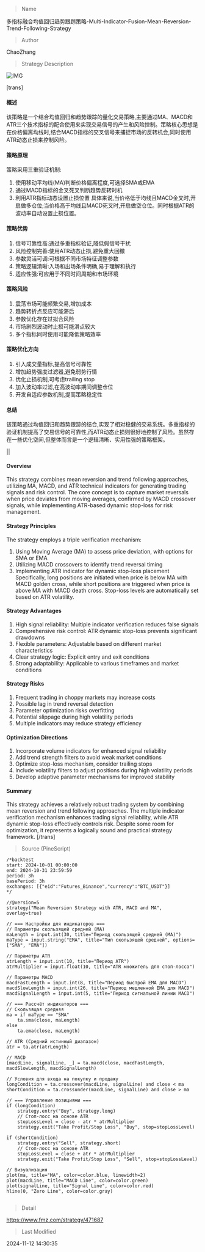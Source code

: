 
> Name

多指标融合均值回归趋势跟踪策略-Multi-Indicator-Fusion-Mean-Reversion-Trend-Following-Strategy

> Author

ChaoZhang

> Strategy Description

![IMG](https://www.fmz.com/upload/asset/12696c94368f5088d68.png)

[trans]
#### 概述
该策略是一个结合均值回归和趋势跟踪的量化交易策略,主要通过MA、MACD和ATR三个技术指标的配合使用来实现交易信号的产生和风险控制。策略核心思想是在价格偏离均线时,结合MACD指标的交叉信号来捕捉市场的反转机会,同时使用ATR动态止损来控制风险。

#### 策略原理
策略采用三重验证机制:
1. 使用移动平均线(MA)判断价格偏离程度,可选择SMA或EMA
2. 通过MACD指标的金叉死叉判断趋势反转时机
3. 利用ATR指标动态设置止损位置
具体来说,当价格低于均线且MACD金叉时,开启做多仓位;当价格高于均线且MACD死叉时,开启做空仓位。同时根据ATR的波动率自动设置止损位置。

#### 策略优势
1. 信号可靠性高:通过多重指标验证,降低假信号干扰
2. 风险控制完善:使用ATR动态止损,避免重大回撤
3. 参数灵活可调:可根据不同市场特征调整参数
4. 策略逻辑清晰:入场和出场条件明确,易于理解和执行
5. 适应性强:可应用于不同时间周期和市场环境

#### 策略风险
1. 震荡市场可能频繁交易,增加成本
2. 趋势转折点反应可能滞后
3. 参数优化存在过拟合风险
4. 市场剧烈波动时止损可能滑点较大
5. 多个指标同时使用可能降低策略效率

#### 策略优化方向
1. 引入成交量指标,提高信号可靠性
2. 增加趋势强度过滤器,避免弱势行情
3. 优化止损机制,可考虑trailing stop
4. 加入波动率过滤,在高波动率期间调整仓位
5. 开发自适应参数机制,提高策略稳定性

#### 总结
该策略通过均值回归和趋势跟踪的结合,实现了相对稳健的交易系统。多重指标的验证机制提高了交易信号的可靠性,而ATR动态止损则很好地控制了风险。虽然存在一些优化空间,但整体而言是一个逻辑清晰、实用性强的策略框架。 

|| 

#### Overview
This strategy combines mean reversion and trend following approaches, utilizing MA, MACD, and ATR technical indicators for generating trading signals and risk control. The core concept is to capture market reversals when price deviates from moving averages, confirmed by MACD crossover signals, while implementing ATR-based dynamic stop-loss for risk management.

#### Strategy Principles
The strategy employs a triple verification mechanism:
1. Using Moving Average (MA) to assess price deviation, with options for SMA or EMA
2. Utilizing MACD crossovers to identify trend reversal timing
3. Implementing ATR indicator for dynamic stop-loss placement
Specifically, long positions are initiated when price is below MA with MACD golden cross, while short positions are triggered when price is above MA with MACD death cross. Stop-loss levels are automatically set based on ATR volatility.

#### Strategy Advantages
1. High signal reliability: Multiple indicator verification reduces false signals
2. Comprehensive risk control: ATR dynamic stop-loss prevents significant drawdowns
3. Flexible parameters: Adjustable based on different market characteristics
4. Clear strategy logic: Explicit entry and exit conditions
5. Strong adaptability: Applicable to various timeframes and market conditions

#### Strategy Risks
1. Frequent trading in choppy markets may increase costs
2. Possible lag in trend reversal detection
3. Parameter optimization risks overfitting
4. Potential slippage during high volatility periods
5. Multiple indicators may reduce strategy efficiency

#### Optimization Directions
1. Incorporate volume indicators for enhanced signal reliability
2. Add trend strength filters to avoid weak market conditions
3. Optimize stop-loss mechanism, consider trailing stops
4. Include volatility filters to adjust positions during high volatility periods
5. Develop adaptive parameter mechanisms for improved stability

#### Summary
This strategy achieves a relatively robust trading system by combining mean reversion and trend following approaches. The multiple indicator verification mechanism enhances trading signal reliability, while ATR dynamic stop-loss effectively controls risk. Despite some room for optimization, it represents a logically sound and practical strategy framework.
[/trans]



> Source (PineScript)

``` pinescript
/*backtest
start: 2024-10-01 00:00:00
end: 2024-10-31 23:59:59
period: 3h
basePeriod: 3h
exchanges: [{"eid":"Futures_Binance","currency":"BTC_USDT"}]
*/

//@version=5
strategy("Mean Reversion Strategy with ATR, MACD and MA", overlay=true)

// === Настройки для индикаторов ===
// Параметры скользящей средней (MA)
maLength = input.int(30, title="Период скользящей средней (MA)")
maType = input.string("EMA", title="Тип скользящей средней", options=["SMA", "EMA"])

// Параметры ATR
atrLength = input.int(10, title="Период ATR")
atrMultiplier = input.float(10, title="ATR множитель для стоп-лосса")

// Параметры MACD
macdFastLength = input.int(8, title="Период быстрой EMA для MACD")
macdSlowLength = input.int(26, title="Период медленной EMA для MACD")
macdSignalLength = input.int(5, title="Период сигнальной линии MACD")

// === Рассчёт индикаторов ===
// Скользящая средняя
ma = if maType == "SMA"
    ta.sma(close, maLength)
else
    ta.ema(close, maLength)

// ATR (Средний истинный диапазон)
atr = ta.atr(atrLength)

// MACD
[macdLine, signalLine, _] = ta.macd(close, macdFastLength, macdSlowLength, macdSignalLength)

// Условия для входа на покупку и продажу
longCondition = ta.crossover(macdLine, signalLine) and close < ma
shortCondition = ta.crossunder(macdLine, signalLine) and close > ma

// === Управление позициями ===
if (longCondition)
    strategy.entry("Buy", strategy.long)
    // Стоп-лосс на основе ATR
    stopLossLevel = close - atr * atrMultiplier
    strategy.exit("Take Profit/Stop Loss", "Buy", stop=stopLossLevel)

if (shortCondition)
    strategy.entry("Sell", strategy.short)
    // Стоп-лосс на основе ATR
    stopLossLevel = close + atr * atrMultiplier
    strategy.exit("Take Profit/Stop Loss", "Sell", stop=stopLossLevel)

// Визуализация
plot(ma, title="MA", color=color.blue, linewidth=2)
plot(macdLine, title="MACD Line", color=color.green)
plot(signalLine, title="Signal Line", color=color.red)
hline(0, "Zero Line", color=color.gray)


```

> Detail

https://www.fmz.com/strategy/471687

> Last Modified

2024-11-12 14:30:35
